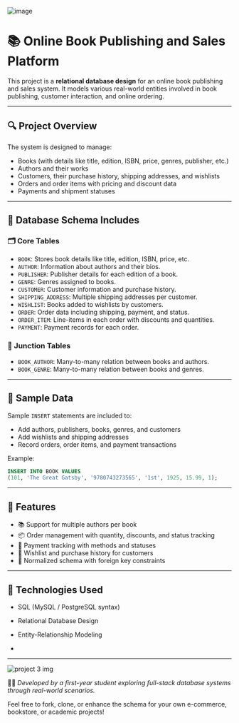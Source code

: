 ![image](https://github.com/user-attachments/assets/73753994-2547-4b30-93b1-91b0c3331cf6)



# 📚 Online Book Publishing and Sales Platform

This project is a **relational database design** for an online book publishing and sales system. It models various real-world entities involved in book publishing, customer interaction, and online ordering.

---

## 🔍 Project Overview

The system is designed to manage:

- Books (with details like title, edition, ISBN, price, genres, publisher, etc.)
- Authors and their works
- Customers, their purchase history, shipping addresses, and wishlists
- Orders and order items with pricing and discount data
- Payments and shipment statuses

---

## 🧱 Database Schema Includes

### 🗂️ Core Tables

- `BOOK`: Stores book details like title, edition, ISBN, price, etc.
- `AUTHOR`: Information about authors and their bios.
- `PUBLISHER`: Publisher details for each edition of a book.
- `GENRE`: Genres assigned to books.
- `CUSTOMER`: Customer information and purchase history.
- `SHIPPING_ADDRESS`: Multiple shipping addresses per customer.
- `WISHLIST`: Books added to wishlists by customers.
- `ORDER`: Order data including shipping, payment, and status.
- `ORDER_ITEM`: Line-items in each order with discounts and quantities.
- `PAYMENT`: Payment records for each order.

### 🔗 Junction Tables

- `BOOK_AUTHOR`: Many-to-many relation between books and authors.
- `BOOK_GENRE`: Many-to-many relation between books and genres.

---

## 💾 Sample Data

Sample `INSERT` statements are included to:

- Add authors, publishers, books, genres, and customers
- Add wishlists and shipping addresses
- Record orders, order items, and payment transactions

Example:
```sql
INSERT INTO BOOK VALUES 
(101, 'The Great Gatsby', '9780743273565', '1st', 1925, 15.99, 1);
```

---

## 📌 Features

- 📚 Support for multiple authors per book
- 📦 Order management with quantity, discounts, and status tracking
- 🧾 Payment tracking with methods and statuses
- 📜 Wishlist and purchase history for customers
- 🎯 Normalized schema with foreign key constraints

---

## 🧪 Technologies Used

- SQL (MySQL / PostgreSQL syntax)
- Relational Database Design
- Entity-Relationship Modeling

- 

---
![project 3 img](https://github.com/user-attachments/assets/f4fdb3e4-087a-4d1f-9bc0-6a5212061bfc)


👨‍💻 *Developed by a first-year student exploring full-stack database systems through real-world scenarios.*

Feel free to fork, clone, or enhance the schema for your own e-commerce, bookstore, or academic projects!
